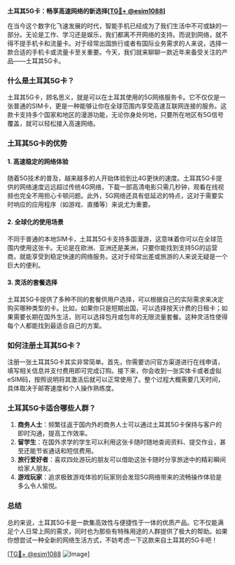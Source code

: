 **土耳其5G卡：畅享高速网络的新选择[[TG💪+ @esim1088](https://t.me/s/esim1088)]**

在当今这个数字化飞速发展的时代，智能手机已经成为了我们生活中不可或缺的一部分。无论是工作、学习还是娱乐，我们都离不开网络的支持。而说到网络，就不得不提手机卡和流量卡。对于经常出国旅行或者有国际业务需求的人来说，选择一款合适的手机卡或流量卡至关重要。今天，我们就来聊聊一款近年来备受关注的产品——土耳其5G卡。

### 什么是土耳其5G卡？

土耳其5G卡，顾名思义，就是可以在土耳其使用的5G网络服务卡。它不仅仅是一张普通的SIM卡，更是一种能够让你在全球范围内享受高速互联网连接的服务。这款卡支持多个国家和地区的漫游功能，无论你身处何地，只要所在地区有5G信号覆盖，就可以轻松接入高速网络。

### 土耳其5G卡的优势

#### 1. 高速稳定的网络体验
随着5G技术的普及，越来越多的人开始体验到比4G更快的速度。土耳其5G卡提供的网络速度远远超过传统4G网络，下载一部高清电影只需几秒钟，观看在线视频也完全不用担心卡顿问题。此外，5G网络还具有低延迟的特点，这对于需要实时响应的应用程序（如游戏、直播等）来说尤为重要。

#### 2. 全球化的使用场景
不同于普通的本地SIM卡，土耳其5G卡支持多国漫游，这意味着你可以在全球范围内使用这张卡。无论是在欧洲、亚洲还是美洲，只要你能找到支持5G的运营商，就能享受到稳定快速的网络服务。这对于经常出差或旅游的人来说无疑是一个巨大的便利。

#### 3. 灵活的套餐选择
土耳其5G卡提供了多种不同的套餐供用户选择，可以根据自己的实际需求来决定购买哪种类型的卡。比如，如果你只是短期出国，可以选择按天计费的日租卡；如果需要长期在国外生活，则可以选择包月或包年的无限流量套餐。这种灵活性使得每个人都能找到最适合自己的方案。

### 如何注册土耳其5G卡？

注册一张土耳其5G卡其实非常简单。首先，你需要访问官方渠道进行在线申请，填写相关信息并支付费用即可完成订购。接下来，你会收到一张实体卡或者虚拟eSIM码，按照说明将其激活后就可以正常使用了。整个过程大概需要几天时间，具体取决于邮寄速度和个人操作熟练度。

### 土耳其5G卡适合哪些人群？

1. **商务人士**：频繁往返于国内外的商务人士可以通过土耳其5G卡保持与客户的即时沟通，提高工作效率。
2. **留学生**：在国外求学的学生可以利用这张卡随时随地查阅资料、提交作业，甚至还能节省通话和短信费用。
3. **旅行爱好者**：喜欢四处游玩的朋友可以借助这张卡随时分享旅途中的精彩瞬间给家人朋友。
4. **游戏玩家**：追求极致游戏体验的玩家则会发现5G网络带来的流畅操作体验是多么令人愉悦。

### 总结

总的来说，土耳其5G卡是一款集高效性与便捷性于一体的优质产品。它不仅能满足个人日常上网的需求，同时也为那些有特殊用途的人群提供了极大的帮助。如果你想尝试一种全新的网络生活方式，不妨考虑一下这款来自土耳其的5G卡吧！

[[TG💪+ @esim1088](https://t.me/s/esim1088) ![Image](https://i.postimg.cc/4NQfJmqS/Snipaste-2025-05-13-00-14-12.png)]